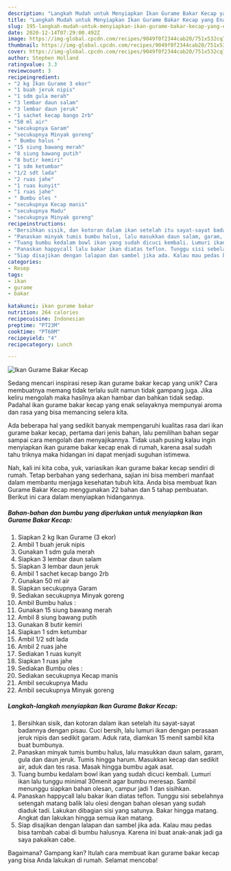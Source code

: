 ```yaml
---
description: "Langkah Mudah untuk Menyiapkan Ikan Gurame Bakar Kecap yang Enak Banget"
title: "Langkah Mudah untuk Menyiapkan Ikan Gurame Bakar Kecap yang Enak Banget"
slug: 195-langkah-mudah-untuk-menyiapkan-ikan-gurame-bakar-kecap-yang-enak-banget
date: 2020-12-14T07:29:00.492Z
image: https://img-global.cpcdn.com/recipes/9049f0f2344cab20/751x532cq70/ikan-gurame-bakar-kecap-foto-resep-utama.jpg
thumbnail: https://img-global.cpcdn.com/recipes/9049f0f2344cab20/751x532cq70/ikan-gurame-bakar-kecap-foto-resep-utama.jpg
cover: https://img-global.cpcdn.com/recipes/9049f0f2344cab20/751x532cq70/ikan-gurame-bakar-kecap-foto-resep-utama.jpg
author: Stephen Holland
ratingvalue: 3.3
reviewcount: 3
recipeingredient:
- "2 kg Ikan Gurame 3 ekor"
- "1 buah jeruk nipis"
- "1 sdm gula merah"
- "3 lembar daun salam"
- "3 lembar daun jeruk"
- "1 sachet kecap bango 2rb"
- "50 ml air"
- "secukupnya Garam"
- "secukupnya Minyak goreng"
- " Bumbu halus "
- "15 siung bawang merah"
- "8 siung bawang putih"
- "8 butir kemiri"
- "1 sdm ketumbar"
- "1/2 sdt lada"
- "2 ruas jahe"
- "1 ruas kunyit"
- "1 ruas jahe"
- " Bumbu oles "
- "secukupnya Kecap manis"
- "secukupnya Madu"
- "secukupnya Minyak goreng"
recipeinstructions:
- "Bersihkan sisik, dan kotoran dalam ikan setelah itu sayat-sayat badannya dengan pisau. Cuci bersih, lalu lumuri ikan dengan perasaan jeruk nipis dan sedikit garam. Aduk rata, diamkan 15 menit sambil kita buat bumbunya."
- "Panaskan minyak tumis bumbu halus, lalu masukkan daun salam, garam, gula dan daun jeruk. Tumis hingga harum. Masukkan kecap dan sedikit air, aduk dan tes rasa. Masak hingga bumbu agak asat."
- "Tuang bumbu kedalam bowl ikan yang sudah dicuci kembali. Lumuri ikan lalu tunggu minimal 30menit agar bumbu meresap. Sambil menunggu siapkan bahan olesan, campur jadi 1 dan sisihkan."
- "Panaskan happycall lalu bakar ikan diatas teflon. Tunggu sisi sebelahnya setengah matang balik lalu olesi dengan bahan olesan yang sudah diaduk tadi. Lakukan dibagian sisi yang satunya. Bakar hingga matang. Angkat dan lakukan hingga semua ikan matang."
- "Siap disajikan dengan lalapan dan sambel jika ada. Kalau mau pedas bisa tambah cabai di bumbu halusnya. Karena ini buat anak-anak jadi ga saya pakaikan cabe."
categories:
- Resep
tags:
- ikan
- gurame
- bakar

katakunci: ikan gurame bakar 
nutrition: 264 calories
recipecuisine: Indonesian
preptime: "PT23M"
cooktime: "PT60M"
recipeyield: "4"
recipecategory: Lunch

---
```



![Ikan Gurame Bakar Kecap](https://img-global.cpcdn.com/recipes/9049f0f2344cab20/751x532cq70/ikan-gurame-bakar-kecap-foto-resep-utama.jpg)

Sedang mencari inspirasi resep ikan gurame bakar kecap yang unik? Cara membuatnya memang tidak terlalu sulit namun tidak gampang juga. Jika keliru mengolah maka hasilnya akan hambar dan bahkan tidak sedap. Padahal ikan gurame bakar kecap yang enak selayaknya mempunyai aroma dan rasa yang bisa memancing selera kita.



Ada beberapa hal yang sedikit banyak mempengaruhi kualitas rasa dari ikan gurame bakar kecap, pertama dari jenis bahan, lalu pemilihan bahan segar sampai cara mengolah dan menyajikannya. Tidak usah pusing kalau ingin menyiapkan ikan gurame bakar kecap enak di rumah, karena asal sudah tahu triknya maka hidangan ini dapat menjadi suguhan istimewa.


Nah, kali ini kita coba, yuk, variasikan ikan gurame bakar kecap sendiri di rumah. Tetap berbahan yang sederhana, sajian ini bisa memberi manfaat dalam membantu menjaga kesehatan tubuh kita. Anda bisa membuat Ikan Gurame Bakar Kecap menggunakan 22 bahan dan 5 tahap pembuatan. Berikut ini cara dalam menyiapkan hidangannya.

<!--inarticleads1-->

##### Bahan-bahan dan bumbu yang diperlukan untuk menyiapkan Ikan Gurame Bakar Kecap:

1. Siapkan 2 kg Ikan Gurame (3 ekor)
1. Ambil 1 buah jeruk nipis
1. Gunakan 1 sdm gula merah
1. Siapkan 3 lembar daun salam
1. Siapkan 3 lembar daun jeruk
1. Ambil 1 sachet kecap bango 2rb
1. Gunakan 50 ml air
1. Siapkan secukupnya Garam
1. Sediakan secukupnya Minyak goreng
1. Ambil  Bumbu halus :
1. Gunakan 15 siung bawang merah
1. Ambil 8 siung bawang putih
1. Gunakan 8 butir kemiri
1. Siapkan 1 sdm ketumbar
1. Ambil 1/2 sdt lada
1. Ambil 2 ruas jahe
1. Sediakan 1 ruas kunyit
1. Siapkan 1 ruas jahe
1. Sediakan  Bumbu oles :
1. Sediakan secukupnya Kecap manis
1. Ambil secukupnya Madu
1. Ambil secukupnya Minyak goreng




<!--inarticleads2-->

##### Langkah-langkah menyiapkan Ikan Gurame Bakar Kecap:

1. Bersihkan sisik, dan kotoran dalam ikan setelah itu sayat-sayat badannya dengan pisau. Cuci bersih, lalu lumuri ikan dengan perasaan jeruk nipis dan sedikit garam. Aduk rata, diamkan 15 menit sambil kita buat bumbunya.
1. Panaskan minyak tumis bumbu halus, lalu masukkan daun salam, garam, gula dan daun jeruk. Tumis hingga harum. Masukkan kecap dan sedikit air, aduk dan tes rasa. Masak hingga bumbu agak asat.
1. Tuang bumbu kedalam bowl ikan yang sudah dicuci kembali. Lumuri ikan lalu tunggu minimal 30menit agar bumbu meresap. Sambil menunggu siapkan bahan olesan, campur jadi 1 dan sisihkan.
1. Panaskan happycall lalu bakar ikan diatas teflon. Tunggu sisi sebelahnya setengah matang balik lalu olesi dengan bahan olesan yang sudah diaduk tadi. Lakukan dibagian sisi yang satunya. Bakar hingga matang. Angkat dan lakukan hingga semua ikan matang.
1. Siap disajikan dengan lalapan dan sambel jika ada. Kalau mau pedas bisa tambah cabai di bumbu halusnya. Karena ini buat anak-anak jadi ga saya pakaikan cabe.




Bagaimana? Gampang kan? Itulah cara membuat ikan gurame bakar kecap yang bisa Anda lakukan di rumah. Selamat mencoba!

